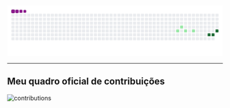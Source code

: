 ![snake gif](https://github.com/eduardoldviana/eduardoldviana/blob/output/github-contribution-grid-snake.gif)

---

## Meu quadro oficial de contribuições

![contributions](https://github.com/eduardoldviana.png?size=160)

